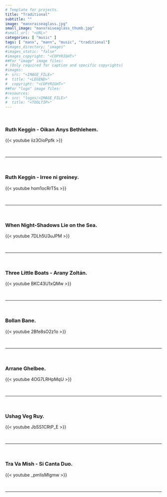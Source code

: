 ```yaml
---
# Template for projects.
title: "Traditional"
subtitle: ""
image: "manxraiseaglass.jpg"
small_image: "manxraiseaglass_thumb.jpg"
#small_url: "<URL>"
categories: [ "music" ]
tags: [ "manx", "mann", "music", "traditional"]
#images_directory; "images"
#images_static: "false"
#images_copyright: "<COPYRIGHT>"
##For "image" image files:
# (Only required for caption and specific copyrights)
#images:
#- src: "<IMAGE_FILE>"
#  title: "<LEGEND>"
#  copyright: "<COPYRIGHT>"
##For "logo" image files:
#resources:
#- src: "logos/<IMAGE_FILE>"
#  title: "<TOOLTIP>"
---
```


<br>

### Ruth Keggin - Oikan Anys Bethlehem.  

{{< youtube iiz3OioPpfk >}}  

<br>

---

<br>

### Ruth Keggin - Irree ni greiney.  

{{< youtube hom1ocRrT5s >}}  

<br>

---

<br>

### When Night-Shadows Lie on the Sea.  

{{< youtube 7DLh5U3uJPM >}}  

<br>

---


<br>

### Three Little Boats - Arany Zoltán.  

{{< youtube BKC43U1xQMw >}}  

<br>

---

<br>

### Bollan Bane.  

{{< youtube 2Bfe8sO2z1o >}}  

<br>

--- 

<br>

### Arrane Ghelbee.  

{{< youtube 4OG7LRHpMqU >}}  

<br>

---

<br>

### Ushag Veg Ruy.  

{{< youtube JbSS1CRtP_E >}}  

<br>

---

<br>

### Tra Va Mish - Si Canta Duo.  

{{< youtube _pmIisMIgmw >}}  

<br>

---

<br>
